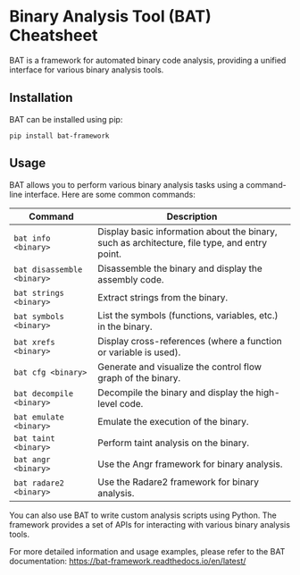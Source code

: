 # Binary Analysis Tool (BAT) Cheatsheet

BAT is a framework for automated binary code analysis, providing a unified interface for various binary analysis tools.

## Installation

BAT can be installed using pip:

```
pip install bat-framework
```

## Usage

BAT allows you to perform various binary analysis tasks using a command-line interface. Here are some common commands:

| Command | Description |
| --- | --- |
| `bat info <binary>` | Display basic information about the binary, such as architecture, file type, and entry point. |
| `bat disassemble <binary>` | Disassemble the binary and display the assembly code. |
| `bat strings <binary>` | Extract strings from the binary. |
| `bat symbols <binary>` | List the symbols (functions, variables, etc.) in the binary. |
| `bat xrefs <binary>` | Display cross-references (where a function or variable is used). |
| `bat cfg <binary>` | Generate and visualize the control flow graph of the binary. |
| `bat decompile <binary>` | Decompile the binary and display the high-level code. |
| `bat emulate <binary>` | Emulate the execution of the binary. |
| `bat taint <binary>` | Perform taint analysis on the binary. |
| `bat angr <binary>` | Use the Angr framework for binary analysis. |
| `bat radare2 <binary>` | Use the Radare2 framework for binary analysis. |

You can also use BAT to write custom analysis scripts using Python. The framework provides a set of APIs for interacting with various binary analysis tools.

For more detailed information and usage examples, please refer to the BAT documentation: https://bat-framework.readthedocs.io/en/latest/